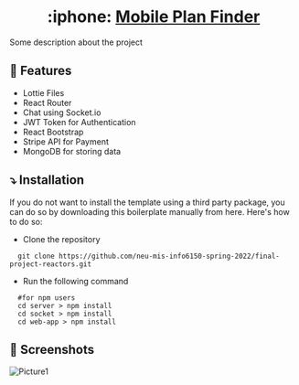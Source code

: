 

<h1 align="center"> :iphone: <a href="#">Mobile Plan Finder</a></h1>

Some description about the project

## :star2: Features

- Lottie Files
- React Router
- Chat using Socket.io
- JWT Token for Authentication
- React Bootstrap 
- Stripe API for Payment
- MongoDB for storing data


## :arrow_heading_down: Installation

If you do not want to install the template using a third party package, you can do so by downloading this boilerplate manually from here. Here's how to do so:

- Clone the repository

```shell
  git clone https://github.com/neu-mis-info6150-spring-2022/final-project-reactors.git
```

- Run the following command

```shell
  #for npm users
  cd server > npm install
  cd socket > npm install
  cd web-app > npm install
```


## :camera_flash: Screenshots



![Picture1](https://user-images.githubusercontent.com/91425083/165179733-10b71447-0622-4f69-870a-a4da4197f031.png)
